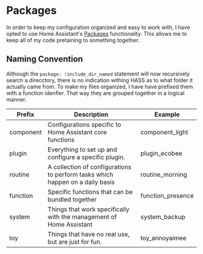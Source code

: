 # Packages

In order to keep my configuration organized and easy to work with, I have opted 
to use Home Assistant's 
[Packages](https://www.home-assistant.io/docs/configuration/packages/) 
functionality. This allows me to keep all of my code pretaining to something
together.

## Naming Convention

Although the ```package: !include_dir_named``` statement will now recursively
search a direcctory, there is no indication withing HASS as to what folder it
actually came from. To make my files organized, I have have prefixed them with a
function idenfier. That way they are grouped together in a logical manner.

Prefix | Description | Example
--- | --- | ---
component | Configurations specific to Home Assistant core functions | component_light
plugin | Everything to set up and configure a specific plugin. | plugin_ecobee
routine | A collection of configurations to perform tasks which happen on a daily basis | routine_morning
function | Specific functions that can be bundled together | function_presence
system | Things that work specifically with the management of Home Assistant | system_backup
toy | Things that have no real use, but are just for fun. | toy_annoyaimee
